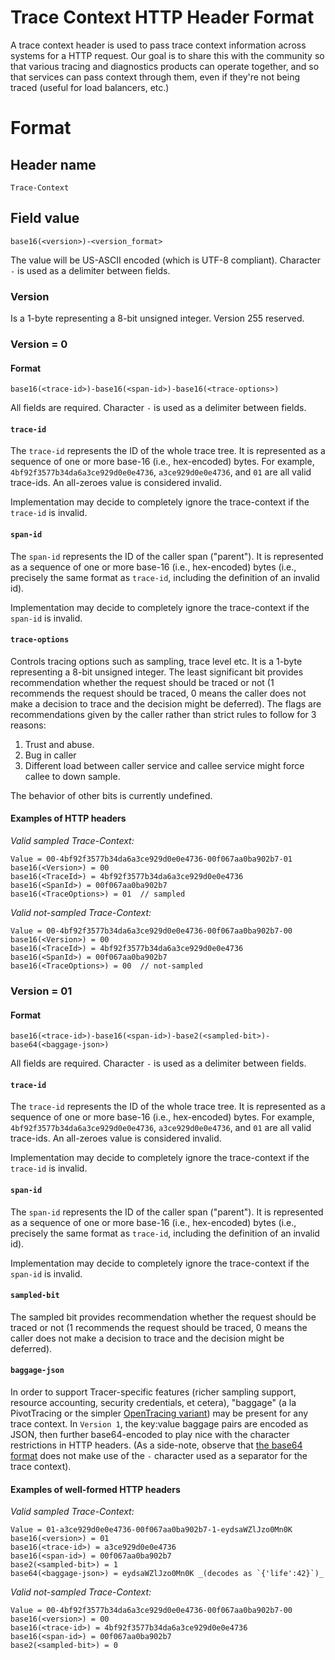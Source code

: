 # Trace Context HTTP Header Format

A trace context header is used to pass trace context information across systems
for a HTTP request. Our goal is to share this with the community so that various
tracing and diagnostics products can operate together, and so that services can
pass context through them, even if they're not being traced (useful for load
balancers, etc.)

# Format

## Header name

`Trace-Context`

## Field value

`base16(<version>)-<version_format>`

The value will be US-ASCII encoded (which is UTF-8 compliant). Character `-` is
used as a delimiter between fields.

### Version

Is a 1-byte representing a 8-bit unsigned integer. Version 255 reserved.

### Version = 0

#### Format

`base16(<trace-id>)-base16(<span-id>)-base16(<trace-options>)`

All fields are required. Character `-` is used as a delimiter between fields.

#### `trace-id`

The `trace-id` represents the ID of the whole trace tree. It is represented as a sequence of one or more
base-16 (i.e., hex-encoded) bytes. For example,
`4bf92f3577b34da6a3ce929d0e0e4736`, `a3ce929d0e0e4736`, and `01` are all valid
trace-ids. An all-zeroes value is considered invalid.

Implementation may decide to completely ignore the trace-context if the
`trace-id` is invalid.

#### `span-id`

The `span-id` represents the ID of the caller span ("parent"). It is
represented as a sequence of one or more base-16 (i.e., hex-encoded) bytes
(i.e., precisely the same format as `trace-id`, including the definition of an
invalid id).

Implementation may decide to completely ignore the trace-context if the
`span-id` is invalid.

#### `trace-options`

Controls tracing options such as sampling, trace level etc. It is a 1-byte
representing a 8-bit unsigned integer. The least significant bit provides
recommendation whether the request should be traced or not (1 recommends the
request should be traced, 0 means the caller does not make a decision to trace
and the decision might be deferred). The flags are recommendations given by the
caller rather than strict rules to follow for 3 reasons:

1.  Trust and abuse.
2.  Bug in caller
3.  Different load between caller service and callee service might force callee
    to down sample.

The behavior of other bits is currently undefined.

#### Examples of HTTP headers

*Valid sampled Trace-Context:*

```
Value = 00-4bf92f3577b34da6a3ce929d0e0e4736-00f067aa0ba902b7-01
base16(<Version>) = 00
base16(<TraceId>) = 4bf92f3577b34da6a3ce929d0e0e4736
base16(<SpanId>) = 00f067aa0ba902b7
base16(<TraceOptions>) = 01  // sampled
```

*Valid not-sampled Trace-Context:*

```
Value = 00-4bf92f3577b34da6a3ce929d0e0e4736-00f067aa0ba902b7-00
base16(<Version>) = 00
base16(<TraceId>) = 4bf92f3577b34da6a3ce929d0e0e4736
base16(<SpanId>) = 00f067aa0ba902b7
base16(<TraceOptions>) = 00  // not-sampled
```

### Version = 01

#### Format

`base16(<trace-id>)-base16(<span-id>)-base2(<sampled-bit>)-base64(<baggage-json>)`

All fields are required. Character `-` is used as a delimiter between fields.

#### `trace-id`

The `trace-id` represents the ID of the whole trace tree. It is represented as a sequence of one or more
base-16 (i.e., hex-encoded) bytes. For example,
`4bf92f3577b34da6a3ce929d0e0e4736`, `a3ce929d0e0e4736`, and `01` are all valid
trace-ids. An all-zeroes value is considered invalid.

Implementation may decide to completely ignore the trace-context if the
`trace-id` is invalid.

#### `span-id`

The `span-id` represents the ID of the caller span ("parent"). It is
represented as a sequence of one or more base-16 (i.e., hex-encoded) bytes
(i.e., precisely the same format as `trace-id`, including the definition of an
invalid id).

Implementation may decide to completely ignore the trace-context if the
`span-id` is invalid.

#### `sampled-bit`

The sampled bit provides recommendation whether the request should be traced or
not (1 recommends the request should be traced, 0 means the caller does not
make a decision to trace and the decision might be deferred).

#### `baggage-json`

In order to support Tracer-specific features (richer sampling support, resource
accounting, security credentials, et cetera), "baggage" (a la PivotTracing or
the simpler [OpenTracing
variant](https://github.com/opentracing/specification/blob/master/specification.md#set-a-baggage-item))
may be present for any trace context. In `Version 1`, the key:value baggage
pairs are encoded as JSON, then further base64-encoded to play nice with the
character restrictions in HTTP headers. (As a side-note, observe that [the
base64 format](https://en.wikipedia.org/wiki/Base64#Base64_table) does not make
use of the `-` character used as a separator for the trace context).

#### Examples of well-formed HTTP headers

*Valid sampled Trace-Context:*

```
Value = 01-a3ce929d0e0e4736-00f067aa0ba902b7-1-eydsaWZlJzo0Mn0K
base16(<version>) = 01
base16(<trace-id>) = a3ce929d0e0e4736
base16(<span-id>) = 00f067aa0ba902b7
base2(<sampled-bit>) = 1
base64(<baggage-json>) = eydsaWZlJzo0Mn0K _(decodes as `{'life':42}`)_
```

*Valid not-sampled Trace-Context:*

```
Value = 00-4bf92f3577b34da6a3ce929d0e0e4736-00f067aa0ba902b7-00
base16(<version>) = 00
base16(<trace-id>) = 4bf92f3577b34da6a3ce929d0e0e4736
base16(<span-id>) = 00f067aa0ba902b7
base2(<sampled-bit>) = 0
```
